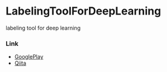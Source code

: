# LabelingToolForDeepLearning
labeling tool for deep learning

### Link
- [GooglePlay](https://play.google.com/store/apps/details?id=com.tomoya.yololabelingtool)
- [Qiita](https://qiita.com/TomoyaFujita2016/items/1b0997e4fc77d89ae5eb)
